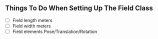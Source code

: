 Things To Do When Setting Up The Field Class
-----------------------------------------------
- [ ] Field length meters
- [ ] Field width meters
- [ ] Field elements Pose/Translation/Rotation